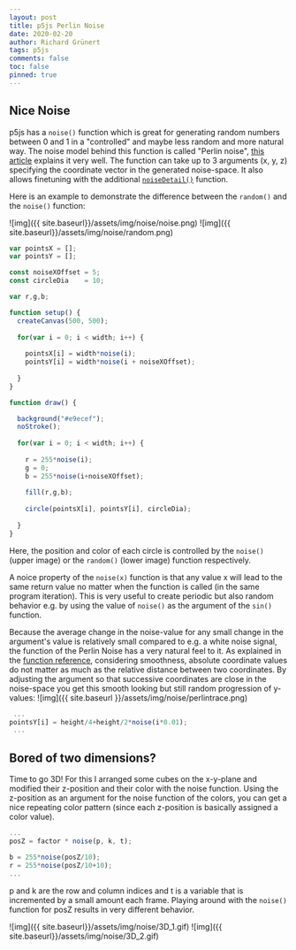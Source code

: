 ```yaml
---
layout: post
title: p5js Perlin Noise
date: 2020-02-20
author: Richard Grünert
tags: p5js
comments: false
toc: false
pinned: true
---
```


## Nice Noise
p5js has a `noise()` function which is great for generating random numbers between 0 and 1 in a "controlled" and maybe less random and more natural way. The noise model behind this function is called "Perlin noise", [this article](https://genekogan.com/code/p5js-perlin-noise/) explains it very well. The function can take up to 3 arguments (x, y, z) specifying the coordinate vector in the generated noise-space. It also allows finetuning with the additional [`noiseDetail()`](https://p5js.org/reference/#/p5/noiseDetail) function. 

Here is an example to demonstrate the difference between the `random()` and the `noise()` function:

![img]({{ site.baseurl}}/assets/img/noise/noise.png)
![img]({{ site.baseurl}}/assets/img/noise/random.png)

```javascript
var pointsX = [];
var pointsY = [];

const noiseXOffset = 5;
const circleDia    = 10;

var r,g,b;

function setup() {
  createCanvas(500, 500);
  
  for(var i = 0; i < width; i++) {
  
    pointsX[i] = width*noise(i);
    pointsY[i] = width*noise(i + noiseXOffset);
  
  }
}

function draw() {

  background("#e9ecef");
  noStroke();
  
  for(var i = 0; i < width; i++) {
  
    r = 255*noise(i);
    g = 0;
    b = 255*noise(i+noiseXOffset);
    
    fill(r,g,b);
    
    circle(pointsX[i], pointsY[i], circleDia);
  
  }
}
```

Here, the position and color of each circle is controlled by the `noise()` (upper image) or the `random()` (lower image) function respectively.

A noice property of the `noise(x)` function is that any value x will lead to the same return value no matter when the function is called (in the same program iteration). This is very useful to create periodic but also random behavior e.g. by using the value of `noise()` as the argument of the `sin()` function.

Because the average change in the noise-value for any small change in the argument's value is relatively small compared to e.g. a white noise signal, the function of the Perlin Noise has a very natural feel to it. As explained in the [function reference](https://p5js.org/reference/#/p5/noise), considering smoothness, absolute coordinate values do not matter as much as the relative distance between two coordinates.
By adjusting the argument so that successive coordinates are close in the noise-space you get this smooth looking but still random progression of y-values:
![img]({{ site.baseurl }}/assets/img/noise/perlintrace.png)

```javascript
 ...
pointsY[i] = height/4+height/2*noise(i*0.01);
 ...
```

## Bored of two dimensions?
Time to go 3D! For this I arranged some cubes on the x-y-plane and modified their z-position and their color with the noise function. Using the z-position as an argument for the noise function of the colors, you can get a nice repeating color pattern (since each z-position is basically assigned a color value).

```javascript
...
posZ = factor * noise(p, k, t);

b = 255*noise(posZ/10);
r = 255*noise(posZ/10+10);
...
```
p and k are the row and column indices and t is a variable that is incremented by a small amount each frame. Playing around with the `noise()` function for posZ results in very different behavior.

![img]({{ site.baseurl}}/assets/img/noise/3D_1.gif)
![img]({{ site.baseurl}}/assets/img/noise/3D_2.gif)
